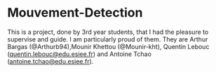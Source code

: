 # Mouvement-Detection
This is a project, done by 3rd year students, that I had the pleasure to supervise and guide. I am particularly proud of them. They are Arthur Bargas (@Arthurb94),Mounir Khettou (@Mounir-kht),  Quentin Lebouc (quentin.lebouc@edu.esiee.fr) and  Antoine Tchao (antoine.tchao@edu.esiee.fr).
